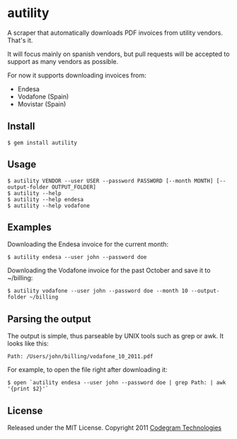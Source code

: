 # autility

A scraper that automatically downloads PDF invoices from utility vendors. That's it.

It will focus mainly on spanish vendors, but pull requests will be accepted
to support as many vendors as possible.

For now it supports downloading invoices from:

* Endesa
* Vodafone (Spain)
* Movistar (Spain)

## Install

    $ gem install autility

## Usage

    $ autility VENDOR --user USER --password PASSWORD [--month MONTH] [--output-folder OUTPUT_FOLDER]
    $ autility --help
    $ autility --help endesa
    $ autility --help vodafone

## Examples

Downloading the Endesa invoice for the current month:

    $ autility endesa --user john --password doe

Downloading the Vodafone invoice for the past October and save it to ~/billing:

    $ autility vodafone --user john --password doe --month 10 --output-folder ~/billing

## Parsing the output

The output is simple, thus parseable by UNIX tools such as grep or awk. It
looks like this:

    Path: /Users/john/billing/vodafone_10_2011.pdf

For example, to open the file right after downloading it:

    $ open `autility endesa --user john --password doe | grep Path: | awk '{print $2}'`

## License

Released under the MIT License.
Copyright 2011 [Codegram Technologies](http://codegram.com)

